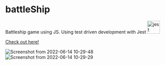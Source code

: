 # battleShip
Battleship game using JS.
Using test driven development with Jest <a href="https://jestjs.io" target="_blank" rel="noreferrer"> <img src="https://www.vectorlogo.zone/logos/jestjsio/jestjsio-icon.svg" alt="jest" width="40" height="40"/>



[Check out here! ](https://giovannipepi.github.io/battleShip/)


![Screenshot from 2022-06-14 10-29-48](https://user-images.githubusercontent.com/5255535/173589169-294c35bb-8051-41a4-9155-7d437c8a6d8b.png)
![Screenshot from 2022-06-14 10-29-29](https://user-images.githubusercontent.com/5255535/173589184-8ca0d2df-d2db-4fc6-91cd-fab784176e87.png)
